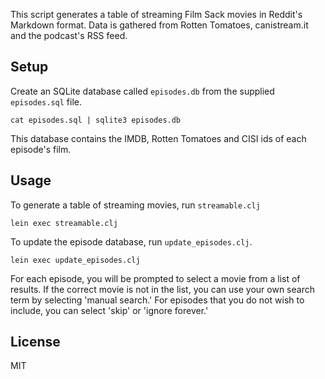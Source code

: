 This script generates a table of streaming Film Sack movies in Reddit's
Markdown format. Data is gathered from Rotten Tomatoes, canistream.it and the
podcast's RSS feed.

## Setup

Create an SQLite database called `episodes.db` from the supplied `episodes.sql`
file.

    cat episodes.sql | sqlite3 episodes.db

This database contains the IMDB, Rotten Tomatoes and CISI ids of each episode's
film.

## Usage

To generate a table of streaming movies, run `streamable.clj`

    lein exec streamable.clj

To update the episode database, run `update_episodes.clj`.

    lein exec update_episodes.clj

For each episode, you will be prompted to select a movie from a list of
results. If the correct movie is not in the list, you can use your own search
term by selecting 'manual search.' For episodes that you do not wish to
include, you can select 'skip' or 'ignore forever.'

## License

MIT

